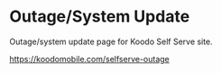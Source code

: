 # Outage/System Update

Outage/system update page for Koodo Self Serve site.

https://koodomobile.com/selfserve-outage

